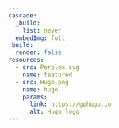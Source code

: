 ```yaml
---
cascade:
  _build: 
    list: never
  embedImg: full
_build:
  render: false
resources:
  - src: Perplex.svg
    name: featured
  - src: Hugo.png
    name: hugo
    params:
      link: https://gohugo.io
      alt: Hugo logo
---
```


